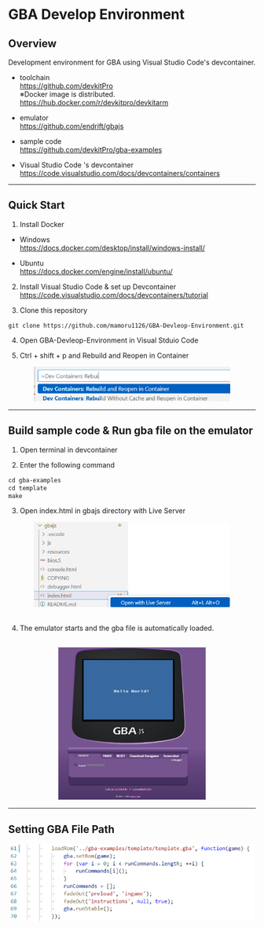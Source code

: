 # GBA Develop Environment #
## Overview ##
Development environment for GBA using Visual Studio Code's devcontainer.

- toolchain</br>
https://github.com/devkitPro</br>
※Docker image is distributed. </br>
https://hub.docker.com/r/devkitpro/devkitarm

- emulator</br>
  https://github.com/endrift/gbajs

- sample code</br>
https://github.com/devkitPro/gba-examples

- Visual Studio Code 's devcontainer</br>
https://code.visualstudio.com/docs/devcontainers/containers

---

## Quick Start ##
1. Install Docker </br>
- Windows </br>
  https://docs.docker.com/desktop/install/windows-install/

- Ubuntu </br>
  https://docs.docker.com/engine/install/ubuntu/

2. Install Visual Studio Code & set up Devcontainer </br>
  https://code.visualstudio.com/docs/devcontainers/tutorial

3. Clone this repository
  ```
  git clone https://github.com/mamoru1126/GBA-Devleop-Environment.git
  ```

4. Open GBA-Devleop-Environment in Visual Stduio Code

5. Ctrl + shift + p and Rebuild and Reopen in Container
<div align="center">
<img src="fig/container.png" title="devcontainer" width="400">
</div>

---

## Build sample code & Run gba file on the emulator ##
1. Open terminal in devcontainer

2. Enter the following command
  ```
 cd gba-examples
 cd template
 make
  ```

3. Open index.html in gbajs directory with Live Server
<div align="center">
<img src="fig/liveserver.png" title="liveserver" width="400">
</div>

</br>

4. The emulator starts and the gba file is automatically loaded.

</br>
<div align="center">
<img src="fig/gba.png" title="gba" width="300">
</div>

--- 

## Setting GBA File Path ##
<div align="center">
<img src="fig/path.png" title="path" width="500">
</div>







   

